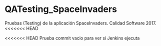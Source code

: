 # QATesting_SpaceInvaders

Pruebas (Testing) de la aplicación SpaceInvaders.
Calidad Software 2017.
<<<<<<< HEAD

<<<<<<< HEAD
Prueba commit vacio para ver si Jenkins ejecuta
